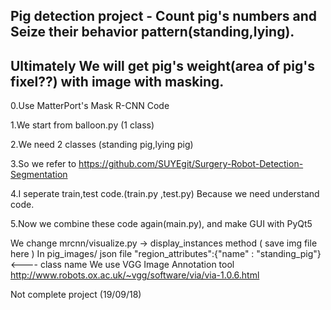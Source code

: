 ## Pig detection project - Count pig's numbers and Seize their behavior pattern(standing,lying).
## Ultimately We will get pig's weight(area of pig's fixel??) with image with masking.

0.Use MatterPort's Mask R-CNN Code

1.We start from balloon.py (1 class)

2.We need 2 classes (standing pig,lying pig) 

3.So we refer to https://github.com/SUYEgit/Surgery-Robot-Detection-Segmentation

4.I seperate train,test code.(train.py ,test.py) Because we need understand code.

5.Now we combine these code again(main.py), and make GUI with PyQt5

We change mrcnn/visualize.py  -> display_instances method ( save img file here )
In pig_images/   json file "region_attributes":{"name" : "standing_pig"} <---- class name
We use VGG Image Annotation tool http://www.robots.ox.ac.uk/~vgg/software/via/via-1.0.6.html


Not complete project (19/09/18)
